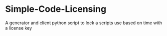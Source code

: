 # Simple-Code-Licensing
 A generator and client python script to lock a scripts use based on time with a license key
